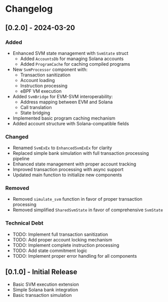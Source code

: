 # Changelog

## [0.2.0] - 2024-03-20

### Added

- Enhanced SVM state management with `SvmState` struct
  - Added `AccountsDb` for managing Solana accounts
  - Added `ProgramCache` for caching compiled programs
- New `SvmProcessor` component with:
  - Transaction sanitization
  - Account loading
  - Instruction processing
  - eBPF VM execution
- Added `SvmBridge` for EVM-SVM interoperability:
  - Address mapping between EVM and Solana
  - Call translation
  - State bridging
- Implemented basic program caching mechanism
- Added account structure with Solana-compatible fields

### Changed

- Renamed `SvmExEx` to `EnhancedSvmExEx` for clarity
- Replaced simple bank simulation with full transaction processing pipeline
- Enhanced state management with proper account tracking
- Improved transaction processing with async support
- Updated main function to initialize new components

### Removed

- Removed `simulate_svm` function in favor of proper transaction processing
- Removed simplified `SharedSvmState` in favor of comprehensive `SvmState`

### Technical Debt

- TODO: Implement full transaction sanitization
- TODO: Add proper account locking mechanism
- TODO: Implement complete instruction processing
- TODO: Add state commitment logic
- TODO: Implement proper error handling for all components

## [0.1.0] - Initial Release

- Basic SVM execution extension
- Simple Solana bank integration
- Basic transaction simulation
